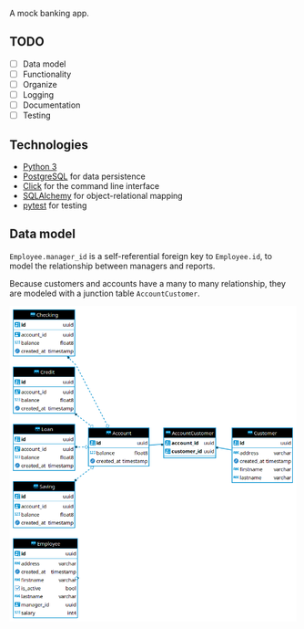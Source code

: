 A mock banking app.

## TODO

- [ ] Data model
- [ ] Functionality
- [ ] Organize
- [ ] Logging
- [ ] Documentation
- [ ] Testing

## Technologies

- [Python 3](https://www.python.org/)
- [PostgreSQL](https://www.postgresql.org/) for data persistence
- [Click](https://click.palletsprojects.com/en/8.0.x/) for the command line interface
- [SQLAlchemy](https://www.sqlalchemy.org/) for object-relational mapping
- [pytest](https://docs.pytest.org/en/6.2.x/) for testing

## Data model

`Employee.manager_id` is a self-referential foreign key to `Employee.id`, to
model the relationship between managers and reports.

Because customers and accounts have a many to many relationship, they are
modeled with a junction table `AccountCustomer`.

![ERD](images/erd.png)